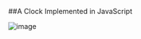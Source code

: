 ##A Clock Implemented in JavaScript

![image](https://user-images.githubusercontent.com/80735337/111464775-95860600-8764-11eb-84b0-862ca843408c.png)
